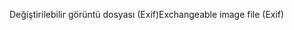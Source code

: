 <span data-ttu-id="0af45-101">Değiştirilebilir görüntü dosyası (Exif)</span><span class="sxs-lookup"><span data-stu-id="0af45-101">Exchangeable image file (Exif)</span></span>
